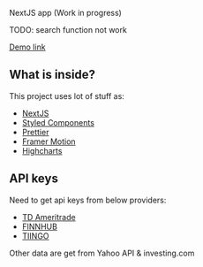 NextJS app (Work in progress)

TODO: search function not work

[Demo link](https://truman.vercel.app/)

## What is inside?

This project uses lot of stuff as:

- [NextJS](https://nextjs.org/)
- [Styled Components](https://styled-components.com/)
- [Prettier](https://prettier.io/)
- [Framer Motion](https://www.framer.com/motion/)
- [Highcharts](https://github.com/highcharts/highcharts-react/)

## API keys

Need to get api keys from below providers:
- [TD Ameritrade](https://developer.tdameritrade.com/)
- [FINNHUB](https://finnhub.io/)
- [TIINGO](https://api.tiingo.com/)

Other data are get from Yahoo API & investing.com
